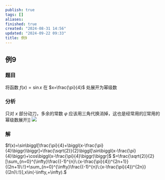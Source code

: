 ```yaml
---
publish: true
tags: []
aliases: 
finished: true
created: "2024-08-31 14:56"
updated: "2024-09-22 09:33"
title: 例9
---
```

## 例9 

### 题目 
将函数 $f(x)=\sin x$ 在 $x=\frac{\pi}{4}$ 处展开为幂级数
### 分析 
只对 $x$ 部分动刀，多余的常数 $\varphi$ 应该用三角代换消掉，这也是经常用的[[常用的幂级数展开]]
![](https://img.hwenyi.tech/202405201707864.webp)
### 解 
$f(x)=\sin\biggl[\frac{\pi}{4}+\biggl(x-\frac{\pi}{4}\biggr)\biggr]=\frac{\sqrt{2}}{2}\biggl[\sin\biggl(x-\frac{\pi}{4}\biggr)+\cos\biggl(x-\frac{\pi}{4}\biggr)\biggr]$ 
$=\frac{\sqrt{2}}{2}[\sum_{n=0}^{\infty}\frac{(-1)^{n}\:(x-\frac{\pi}{4})^{2n+1}}{(2n+1)\:!}+\sum_{n=0}^{\infty}\frac{(-1)^{n}\:(x-\frac{\pi}{4})^{2n}}{(2n)\:!}],x\in(-\infty,+\infty).$

